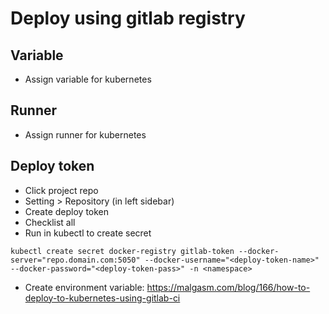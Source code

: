 # Deploy using gitlab registry

## Variable
- Assign variable for kubernetes

## Runner
- Assign runner for kubernetes

## Deploy token
- Click project repo
- Setting > Repository (in left sidebar)
- Create deploy token
- Checklist all
- Run in kubectl to create secret

```
kubectl create secret docker-registry gitlab-token --docker-server="repo.domain.com:5050" --docker-username="<deploy-token-name>" --docker-password="<deploy-token-pass>" -n <namespace>
```

- Create environment variable:
https://malgasm.com/blog/166/how-to-deploy-to-kubernetes-using-gitlab-ci
